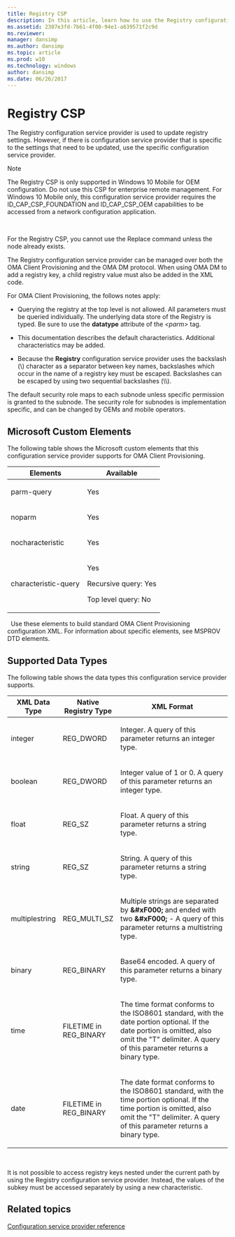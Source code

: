 ```yaml
---
title: Registry CSP
description: In this article, learn how to use the Registry configuration service provider (CSP) to update registry settings.
ms.assetid: 2307e3fd-7b61-4f00-94e1-a639571f2c9d
ms.reviewer: 
manager: dansimp
ms.author: dansimp
ms.topic: article
ms.prod: w10
ms.technology: windows
author: dansimp
ms.date: 06/26/2017
---
```


# Registry CSP


The Registry configuration service provider is used to update registry settings. However, if there is configuration service provider that is specific to the settings that need to be updated, use the specific configuration service provider.

> [!NOTE]
> The Registry CSP is only supported in Windows 10 Mobile for OEM configuration. Do not use this CSP for enterprise remote management.
For Windows 10 Mobile only, this configuration service provider requires the ID\_CAP\_CSP\_FOUNDATION and ID\_CAP\_CSP\_OEM capabilities to be accessed from a network configuration application.

 

For the Registry CSP, you cannot use the Replace command unless the node already exists.

The Registry configuration service provider can be managed over both the OMA Client Provisioning and the OMA DM protocol. When using OMA DM to add a registry key, a child registry value must also be added in the XML code.

For OMA Client Provisioning, the follows notes apply:

-   Querying the registry at the top level is not allowed. All parameters must be queried individually. The underlying data store of the Registry is typed. Be sure to use the **datatype** attribute of the *&lt;parm&gt;* tag.

-   This documentation describes the default characteristics. Additional characteristics may be added.

-   Because the **Registry** configuration service provider uses the backslash (\\) character as a separator between key names, backslashes which occur in the name of a registry key must be escaped. Backslashes can be escaped by using two sequential backslashes (\\\\).

The default security role maps to each subnode unless specific permission is granted to the subnode. The security role for subnodes is implementation specific, and can be changed by OEMs and mobile operators.

## Microsoft Custom Elements

The following table shows the Microsoft custom elements that this configuration service provider supports for OMA Client Provisioning.

<table>
<colgroup>
<col width="50%" />
<col width="50%" />
</colgroup>
<thead>
<tr class="header">
<th>Elements</th>
<th>Available</th>
</tr>
</thead>
<tbody>
<tr class="odd">
<td><p>parm-query</p></td>
<td><p>Yes</p></td>
</tr>
<tr class="even">
<td><p>noparm</p></td>
<td><p>Yes</p></td>
</tr>
<tr class="odd">
<td><p>nocharacteristic</p></td>
<td><p>Yes</p></td>
</tr>
<tr class="even">
<td><p>characteristic-query</p></td>
<td><p>Yes</p>
<p>Recursive query: Yes</p>
<p>Top level query: No</p></td>
</tr>
</tbody>
</table>

 
Use these elements to build standard OMA Client Provisioning configuration XML. For information about specific elements, see MSPROV DTD elements.


## Supported Data Types

The following table shows the data types this configuration service provider supports.

<table>
<colgroup>
<col width="15%" />
<col width="15%" />
<col width="70%" />
</colgroup>
<thead>
<tr class="header">
<th>XML Data Type</th>
<th>Native Registry Type</th>
<th>XML Format</th>
</tr>
</thead>
<tbody>
<tr class="odd">
<td><p>integer</p></td>
<td><p>REG_DWORD</p></td>
<td><p>Integer. A query of this parameter returns an integer type.</p></td>
</tr>
<tr class="even">
<td><p>boolean</p></td>
<td><p>REG_DWORD</p></td>
<td><p>Integer value of 1 or 0. A query of this parameter returns an integer type.</p></td>
</tr>
<tr class="odd">
<td><p>float</p></td>
<td><p>REG_SZ</p></td>
<td><p>Float. A query of this parameter returns a string type.</p></td>
</tr>
<tr class="even">
<td><p>string</p></td>
<td><p>REG_SZ</p></td>
<td><p>String. A query of this parameter returns a string type.</p></td>
</tr>
<tr class="odd">
<td><p>multiplestring</p></td>
<td><p>REG_MULTI_SZ</p></td>
<td><p>Multiple strings are separated by <strong>&amp;#xF000;</strong> and ended with two <strong>&amp;#xF000;</strong> - A query of this parameter returns a multistring type.</p></td>
</tr>
<tr class="even">
<td><p>binary</p></td>
<td><p>REG_BINARY</p></td>
<td><p>Base64 encoded. A query of this parameter returns a binary type.</p></td>
</tr>
<tr class="odd">
<td><p>time</p></td>
<td><p>FILETIME in REG_BINARY</p></td>
<td><p>The time format conforms to the ISO8601 standard, with the date portion optional. If the date portion is omitted, also omit the &quot;T&quot; delimiter. A query of this parameter returns a binary type.</p></td>
</tr>
<tr class="even">
<td><p>date</p></td>
<td><p>FILETIME in REG_BINARY</p></td>
<td><p>The date format conforms to the ISO8601 standard, with the time portion optional. If the time portion is omitted, also omit the &quot;T&quot; delimiter. A query of this parameter returns a binary type.</p></td>
</tr>
</tbody>
</table>

 

It is not possible to access registry keys nested under the current path by using the Registry configuration service provider. Instead, the values of the subkey must be accessed separately by using a new characteristic.

## Related topics


[Configuration service provider reference](configuration-service-provider-reference.md)

 

 






